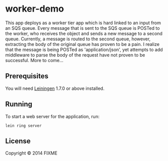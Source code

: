 # worker-demo

This app deploys as a worker tier app which is hard linked to an input from an SQS queue. Every message that is sent to the SQS queue is POSTed  to the worker, who receives the object and sends a new message to a second queue. Currently, a message is routed to the second queue, however, extracting the body of the original queue has proven to be a pain. I realize that the message is being POSTed as 'application/json', yet attempts to add middleware to parse the body of the request have not proven to be successful. More to come...







## Prerequisites

You will need [Leiningen][1] 1.7.0 or above installed.

[1]: https://github.com/technomancy/leiningen

## Running

To start a web server for the application, run:

    lein ring server

## License

Copyright © 2014 FIXME
